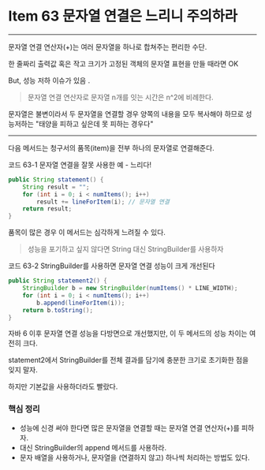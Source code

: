 # Item 63 문자열 연결은 느리니 주의하라

--------------------------------------------
 
문자열 연결 연산자(+)는 여러 문자열을 하나로 합쳐주는 편리한 수단.

한 줄짜리 출력값 혹은 작고 크기가 고정된 객체의 문자열 표현을 만들 때라면 OK

But, 성능 저하 이슈가 있음 . 

> 문자열 연결 연산자로 문자열 n개를 잇는 시간은 n^2에 비례한다. 

문자열은 불변이라서 두 문자열을 연결할 경우 양쪽의 내용을 모두 복사해야 하므로 성능저하는 "태양을 피하고 싶은데 못 피하는 경우다"

<hr>
다음 메서드는 청구서의 품목(item)을 전부 하나의 문자열로 연결해준다. 

코드 63-1 문자열 연결을 잘못 사용한 예 - 느리다!
``` java
public String statement() {
    String result = "";
    for (int i = 0; i < numItems(); i++)
        result += lineForItem(i); // 문자열 연결
    return result;
}
```
품목이 많은 경우 이 메서드는 심각하게 느려질 수 있다. 

> 성능을 포기하고 싶지 않다면 String 대신 StringBuilder를 사용하자

코드 63-2 StringBuilder를 사용하면 문자열 연결 성능이 크게 개선된다
``` java
public String statement2() {
    StringBuilder b = new StringBuilder(numItems() * LINE_WIDTH);
    for (int i = 0; i < numItems(); i++)
        b.append(lineForItem(i));
    return b.toString();
}
```

자바 6 이후 문자열 연결 성능을 다방면으로 개선했지만, 이 두 메서드의 성능 차이는 여전히 크다. 

statement2에서 StringBuilder를 전체 결과를 담기에 충분한 크기로 초기화한 점을 잊지 말자. 

하지만 기본값을 사용하더라도 빨랐다. 

### 핵심 정리
- 성능에 신경 써야 한다면 많은 문자열을 연결할 때는 문자열 연결 연산자(+)를 피하자. 
- 대신 StringBuilder의 append 메서드를 사용하라. 
- 문자 배열을 사용하거나, 문자열을 (연결하지 않고) 하나씩 처리하는 방법도 있다.